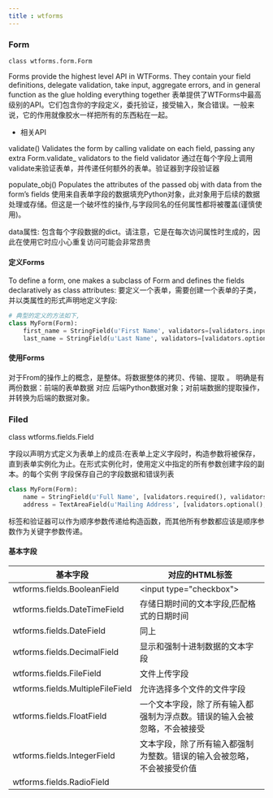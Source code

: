 ```yaml
---
title : wtforms
---
```


### Form
    class wtforms.form.Form
Forms provide the highest level API in WTForms. They contain your field definitions, delegate validation, take input,
aggregate errors, and in general function as the glue holding everything together 
表单提供了WTForms中最高级别的API。它们包含你的字段定义，委托验证，接受输入，聚合错误。一般来说，它的作用就像胶水一样把所有的东西粘在一起。

* 相关API

validate()
    Validates the form by calling validate on each field, passing any extra Form.validate_<fieldname> validators to the field validator
    通过在每个字段上调用validate来验证表单，并传递任何额外的表单。验证器到字段验证器

populate_obj()
    Populates the attributes of the passed obj with data from the form’s fields
    使用来自表单字段的数据填充Python对象，此对象用于后续的数据处理或存储。但这是一个破坏性的操作,与字段同名的任何属性都将被覆盖(谨慎使用)。

data属性:
    包含每个字段数据的dict。请注意，它是在每次访问属性时生成的，因此在使用它时应小心重复访问可能会非常昂贵

#### 定义Forms

To define a form, one makes a subclass of Form and defines the fields declaratively as class attributes:
要定义一个表单，需要创建一个表单的子类，并以类属性的形式声明地定义字段:

~~~py
# 典型的定义的方法如下,
class MyForm(Form):
    first_name = StringField(u'First Name', validators=[validators.input_required()])
    last_name = StringField(u'Last Name', validators=[validators.optional()])
~~~

#### 使用Forms

对于From的操作上的概念，是整体。将数据整体的拷贝、传输、提取 。
明确是有两份数据：前端的表单数据 对应 后端Python数据对象；对前端数据的提取操作，并转换为后端的数据对象。


### Filed

class wtforms.fields.Field

字段以声明方式定义为表单上的成员:在表单上定义字段时，构造参数将被保存，直到表单实例化为止。在形式实例化时，使用定义中指定的所有参数创建字段的副本。的每个实例
字段保存自己的字段数据和错误列表

~~~python
class MyForm(Form):
    name = StringField(u'Full Name', [validators.required(), validators.length(max=10)])
    address = TextAreaField(u'Mailing Address', [validators.optional(), validators.length(max=200)])
~~~

标签和验证器可以作为顺序参数传递给构造函数，而其他所有参数都应该是顺序参数作为关键字参数传递。

#### 基本字段

|基本字段|对应的HTML标签|
|-------|--------|
|wtforms.fields.BooleanField|\<input type="checkbox"\>|
|wtforms.fields.DateTimeField|存储日期时间的文本字段,匹配格式的日期时间|
|wtforms.fields.DateField|同上|
|wtforms.fields.DecimalField|显示和强制十进制数据的文本字段|
|wtforms.fields.FileField|文件上传字段|
|wtforms.fields.MultipleFileField|允许选择多个文件的文件字段|
|wtforms.fields.FloatField|一个文本字段，除了所有输入都强制为浮点数。错误的输入会被忽略，不会被接受|
|wtforms.fields.IntegerField|文本字段，除了所有输入都强制为整数。错误的输入会被忽略，不会被接受价值|
|wtforms.fields.RadioField||